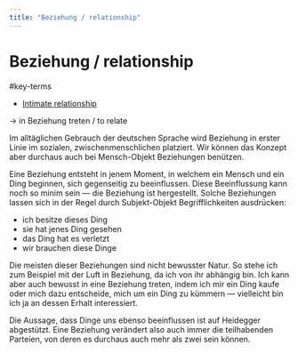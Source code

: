 ```yaml
---
title: "Beziehung / relationship"
---
```

# Beziehung / relationship
#key-terms

* [Intimate relationship](https://en.wikipedia.org/wiki/Intimate_relationship)

-> in Beziehung treten / to relate

Im alltäglichen Gebrauch der deutschen Sprache wird Beziehung in erster Linie im sozialen, zwischenmenschlichen platziert. Wir können das Konzept aber durchaus auch bei Mensch-Objekt Beziehungen benützen. 

Eine Beziehung entsteht in jenem Moment, in welchem ein Mensch und ein Ding beginnen, sich gegenseitig zu beeinflussen. Diese Beeinflussung kann noch so minim sein — die Beziehung ist hergestellt. Solche Beziehungen lassen sich in der Regel durch Subjekt-Objekt Begrifflichkeiten ausdrücken:

- ich besitze dieses Ding
- sie hat jenes Ding gesehen
- das Ding hat es verletzt
- wir brauchen diese Dinge

Die meisten dieser Beziehungen sind nicht bewusster Natur. So stehe ich zum Beispiel mit der Luft in Beziehung, da ich von ihr abhängig bin. Ich kann aber auch bewusst in eine Beziehung treten, indem ich mir ein Ding kaufe oder mich dazu entscheide, mich um ein Ding zu kümmern — vielleicht bin ich ja an dessen Erhalt interessiert.

Die Aussage, dass Dinge uns ebenso beeinflussen ist auf Heidegger abgestützt. Eine Beziehung verändert also auch immer die teilhabenden Parteien, von deren es durchaus auch mehr als zwei sein können.